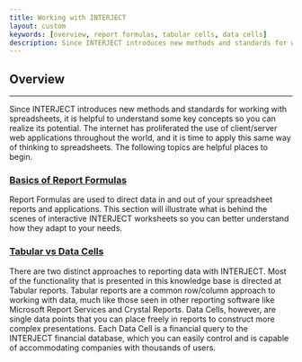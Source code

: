 ```yaml
---
title: Working with INTERJECT
layout: custom
keywords: [overview, report formulas, tabular cells, data cells]
description: Since INTERJECT introduces new methods and standards for working with spreadsheets, it is helpful to understand some key concepts so you can realize its potential.
---
```


##  **Overview**
---
Since INTERJECT introduces new methods and standards for working with spreadsheets, it is helpful to understand some key concepts so you can realize its potential. The internet has proliferated the use of client/server web applications throughout the world, and it is time to apply this same way of thinking to spreadsheets. The following topics are helpful places to begin. 

###  [ Basics of Report Formulas ](/wAbout/Basics-of-Report-Formulas.html)

Report Formulas are used to direct data in and out of your spreadsheet reports and applications. This section will illustrate what is behind the scenes of interactive INTERJECT worksheets so you can better understand how they adapt to your needs. 

###  [ Tabular vs Data Cells ](/wAbout/Tabular-vs-Data-Cells.html)

There are two distinct approaches to reporting data with INTERJECT. Most of the functionality that is presented in this knowledge base is directed at Tabular reports. Tabular reports are a common row/column approach to working with data, much like those seen in other reporting software like Microsoft Report Services and Crystal Reports. Data Cells, however, are single data points that you can place freely in reports to construct more complex presentations. Each Data Cell is a financial query to the INTERJECT financial database, which you can easily control and is capable of accommodating companies with thousands of users. 
